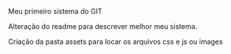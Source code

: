 Meu primeiro sistema do GIT


Alteração do readme para descrever melhor meu sistema.

Criação da pasta assets para locar os arquivos css e js ou images
